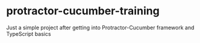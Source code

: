# protractor-cucumber-training
Just a simple project after getting into Protractor-Cucumber framework and TypeScript basics
